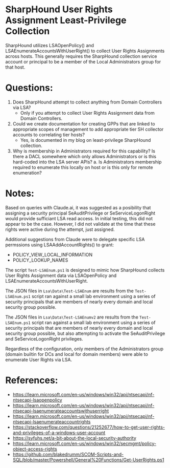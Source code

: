 # SharpHound User Rights Assignment Least-Privilege Collection

SharpHound utilizes LSAOpenPolicy() and LSAEnumerateAccountsWithUserRight() to collect User Rights Assignments across hosts. This generally requires the SharpHound collection service account or principal to be a member of the Local Administrators group for that host.

# Questions:

1. Does SharpHound attempt to collect anything from Domain Controllers via LSA?
   - Only if you attempt to collect User Rights Assignment data from Domain Controllers.
2. Could we create documentation for creating GPPs that are linked to appropriate scopes of management to add appropriate tier SH collector accounts to correlating tier hosts?
   - Yes, is documented in my blog on least-privilege SharpHound collection.
3. Why is membership in Administrators required for this capability? Is there a DACL somewhere which only allows Administrators or is this hard-coded into the LSA server APIs?
   a. Is Administrators membership required to enumerate this locally on host or is this only for remote enumeration?

# Notes:

Based on queries with Claude.ai, it was suggested as a posibility that assigning a security principal SeAuditPrivilege or SeServiceLogonRight would provide sufficiant LSA read access. In initial testing, this did not appear to be the case. However, I did not validate at the time that these rights were active during the attempt, just assigned.

Additional suggestions from Claude were to delegate specific LSA permssions using LSAAddAccountRights() to grant:

- POLICY_VIEW_LOCAL_INFORMATION
- POLICY_LOOKUP_NAMES

The script `Test-LSAEnum.ps1` is designed to mimic how SharpHound collects User Rights Assignment data via LSAOpenPolicy and LSAEnumerateAccountsWithUserRight.

The JSON files in `Lsa\Data\Test-LSAEnum` are results from the `Test-LSAEnum.ps1` script ran against a small lab environment using a series of security principals that are members of nearly every domain and local security group possible.

The JSON files in `Lsa\Data\Test-LSAEnumv2` are results from the `Test-LSAEnum.ps1` script ran against a small lab environment using a series of security principals that are members of nearly every domain and local security group possible, but also attempting to activate the SeAuditPrivilege and SeServiceLogonRight privileges.

Regardless of the configuration, only members of the Administrators group (domain builtin for DCs and local for domain members) were able to enumerate User Rights via LSA.

# References:

- https://learn.microsoft.com/en-us/windows/win32/api/ntsecapi/nf-ntsecapi-lsaopenpolicy
- https://learn.microsoft.com/en-us/windows/win32/api/ntsecapi/nf-ntsecapi-lsaenumerateaccountswithuserright
- https://learn.microsoft.com/en-us/windows/win32/api/ntsecapi/nf-ntsecapi-lsaenumerateaccountrights
- https://stackoverflow.com/questions/21252677/how-to-get-user-rights-and-privileges-of-a-windows-user-account
- https://syfuhs.net/a-bit-about-the-local-security-authority
- https://learn.microsoft.com/en-us/windows/win32/secmgmt/policy-object-access-rights
- https://github.com/blakedrumm/SCOM-Scripts-and-SQL/blob/master/Powershell/General%20Functions/Get-UserRights.ps1
